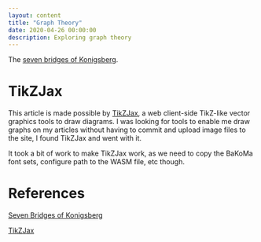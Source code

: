 ```yaml
---
layout: content
title: "Graph Theory"
date: 2020-04-26 00:00:00
description: Exploring graph theory
---
```


The [seven bridges of Konigsberg](https://en.wikipedia.org/wiki/Seven_Bridges_of_K%C3%B6nigsberg).

<script type="text/tikz">
  \begin{tikzpicture}
    \draw (8,6) circle (0.2in) node {A};
    \draw (4,6) circle (0.2in) node {B};
    \draw (12,6) circle (0.2in) node {C};
    \draw (8,0) circle (0.2in) node {D};
    \draw (4.5,6.1) to [bend left=10] (7.5,6.1);
    \draw (8.5,6.1) to [bend left=10] (11.5,6.1);
    \draw (4.5,5.9) to [bend right=10] (7.5,5.9);
    \draw (8.5,5.9) to [bend right=10] (11.5,5.9);
    \draw (8,5.5) to (8,0.5);
    \draw (4.3,5.6) to (7.7,0.4);
    \draw (11.7,5.6) to (8.3,0.4);
  \end{tikzpicture}
</script>

# TikZJax

This article is made possible by [TikZJax](http://tikzjax.com/), a web client-side TikZ-like vector graphics tools to draw diagrams. I was looking for tools to enable me draw graphs on my articles without having to commit and upload image files to the site, I found TikZJax and went with it.

It took a bit of work to make TikZJax work, as we need to copy the BaKoMa font sets, configure path to the WASM file, etc though.

# References

[Seven Bridges of Konigsberg](https://en.wikipedia.org/wiki/Seven_Bridges_of_K%C3%B6nigsberg)

[TikZJax](http://tikzjax.com/)
